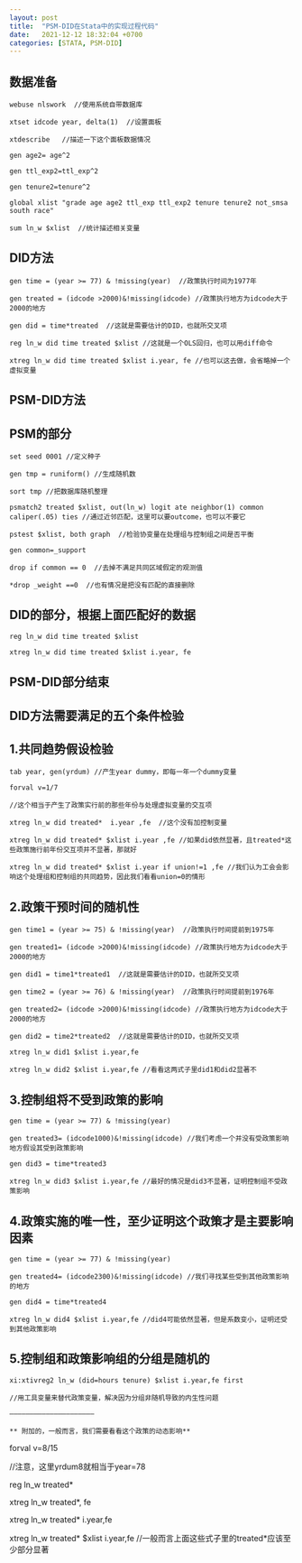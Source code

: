```yaml
---
layout: post
title:  "PSM-DID在Stata中的实现过程代码"
date:   2021-12-12 18:32:04 +0700
categories: [STATA, PSM-DID]
---
```


## 数据准备

```
webuse nlswork  //使用系统自带数据库

xtset idcode year, delta(1)  //设置面板

xtdescribe   //描述一下这个面板数据情况

gen age2= age^2

gen ttl_exp2=ttl_exp^2

gen tenure2=tenure^2

global xlist "grade age age2 ttl_exp ttl_exp2 tenure tenure2 not_smsa south race"

sum ln_w $xlist  //统计描述相关变量
```

## DID方法

```
gen time = (year >= 77) & !missing(year)  //政策执行时间为1977年

gen treated = (idcode >2000)&!missing(idcode) //政策执行地方为idcode大于2000的地方

gen did = time*treated  //这就是需要估计的DID，也就所交叉项

reg ln_w did time treated $xlist //这就是一个OLS回归，也可以用diff命令

xtreg ln_w did time treated $xlist i.year, fe //也可以这去做，会省略掉一个虚拟变量

```

## PSM-DID方法

## PSM的部分

```
set seed 0001 //定义种子

gen tmp = runiform() //生成随机数

sort tmp //把数据库随机整理

psmatch2 treated $xlist, out(ln_w) logit ate neighbor(1) common caliper(.05) ties //通过近邻匹配，这里可以要outcome，也可以不要它

pstest $xlist, both graph  //检验协变量在处理组与控制组之间是否平衡

gen common=_support

drop if common == 0  //去掉不满足共同区域假定的观测值

*drop _weight ==0  //也有情况是把没有匹配的直接删除
```

## DID的部分，根据上面匹配好的数据

```
reg ln_w did time treated $xlist

xtreg ln_w did time treated $xlist i.year, fe
```

## PSM-DID部分结束

## DID方法需要满足的五个条件检验

## 1.共同趋势假设检验
```
tab year, gen(yrdum) //产生year dummy，即每一年一个dummy变量

forval v=1/7

//这个相当于产生了政策实行前的那些年份与处理虚拟变量的交互项

xtreg ln_w did treated*  i.year ,fe  //这个没有加控制变量

xtreg ln_w did treated* $xlist i.year ,fe //如果did依然显著，且treated*这些政策施行前年份交互项并不显著，那就好

xtreg ln_w did treated* $xlist i.year if union!=1 ,fe //我们认为工会会影响这个处理组和控制组的共同趋势，因此我们看看union=0的情形
```

## 2.政策干预时间的随机性
```
gen time1 = (year >= 75) & !missing(year)  //政策执行时间提前到1975年

gen treated1= (idcode >2000)&!missing(idcode) //政策执行地方为idcode大于2000的地方

gen did1 = time1*treated1  //这就是需要估计的DID，也就所交叉项

gen time2 = (year >= 76) & !missing(year)  //政策执行时间提前到1976年

gen treated2= (idcode >2000)&!missing(idcode) //政策执行地方为idcode大于2000的地方

gen did2 = time2*treated2  //这就是需要估计的DID，也就所交叉项

xtreg ln_w did1 $xlist i.year,fe

xtreg ln_w did2 $xlist i.year,fe //看看这两式子里did1和did2显著不
```
## 3.控制组将不受到政策的影响
```
gen time = (year >= 77) & !missing(year)

gen treated3= (idcode1000)&!missing(idcode) //我们考虑一个并没有受政策影响地方假设其受到政策影响

gen did3 = time*treated3

xtreg ln_w did3 $xlist i.year,fe //最好的情况是did3不显著，证明控制组不受政策影响
```

## 4.政策实施的唯一性，至少证明这个政策才是主要影响因素
```
gen time = (year >= 77) & !missing(year)

gen treated4= (idcode2300)&!missing(idcode) //我们寻找某些受到其他政策影响的地方

gen did4 = time*treated4

xtreg ln_w did4 $xlist i.year,fe //did4可能依然显著，但是系数变小，证明还受到其他政策影响
```

## 5.控制组和政策影响组的分组是随机的
```
xi:xtivreg2 ln_w (did=hours tenure) $xlist i.year,fe first

//用工具变量来替代政策变量，解决因为分组非随机导致的内生性问题

—————————————————————

** 附加的，一般而言，我们需要看看这个政策的动态影响**

```
forval v=8/15

//注意，这里yrdum8就相当于year=78

reg  ln_w treated*

xtreg  ln_w treated*, fe

xtreg ln_w treated* i.year,fe

xtreg ln_w treated* $xlist i.year,fe  //一般而言上面这些式子里的treated*应该至少部分显著
```

